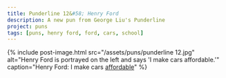 ```yaml
---
title: Punderline 12&#58; Henry Ford
description: A new pun from George Liu's Punderline
project: puns
tags: [puns, henry ford, ford, cars, school]
---
```

{% include post-image.html 
    src="/assets/puns/punderline 12.jpg"
    alt="Henry Ford is portrayed on the left and says 'I make cars affordable.'"
    caption="Henry Ford: I make cars <u>affordable</u>"
    %}
